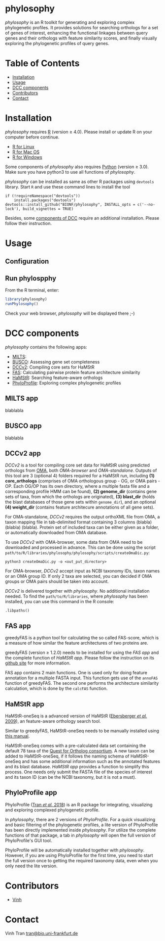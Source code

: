# phylosophy

*phylosophy* is an R toolkit for generating and exploring complex phylogenetic profiles. It provides solutions for searching orthologs for a set of genes of interest, enhancing the functional linkages between query genes and their orthologs with feature similarity scores, and finally visually exploring the phylogenetic profiles of query genes.

# Table of Contents
* [Installation](#installation)
* [Usage](#usage)
* [DCC components](#dcc-components)
* [Contributors](#contributors)
* [Contact](#contact)



# Installation

*phylosophy* requires [R](https://cran.r-project.org) (version ≥ 4.0). Please install or update R on your computer before continue.

* [R for Linux](https://cran.r-project.org/bin/linux/)
* [R for Mac OS](https://cran.r-project.org/bin/macosx/)
* [R for Windows](https://cran.r-project.org/bin/windows/base/)

Some components of *phylosophy* also requires [Python](https://www.python.org/downloads/) (version ≥ 3.0). Make sure you have python3 to use all functions of *phylosophy*.

*phylosophy* can be installed as same as other R packages using `devtools` library. Start `R` and use these command lines to install the tool

```
if (!requireNamespace("devtools"))
    install.packages("devtools")
devtools::install_github("BIONF/phylosophy", INSTALL_opts = c('--no-lock'), build_vignettes = TRUE)
```

Besides, some [components of DCC](#dcc-components) require an additional installation. Please follow their instruction.

# Usage
## Configuration


## Run phylospphy
From the R terminal, enter:
```r
library(phylosophy)
runPhylosophy()
```
Check your web browser, *phylosophy* will be displayed there ;-)

# DCC components

*phylosophy* contains the following apps:

* [MILTS](#milts-app):
* [BUSCO](#busco-app): Assessing gene set completeness
* [DCCv2](#dccv2-app): Compiling core sets for HaMStR
* [FAS](#dccv2-app): Calculating pairwise protein feature architecture similarity
* [HaMStR](#dccv2-app): Searching feature-aware orthologs
* [PhyloProfile](#dccv2-app): Exploring complex phylogenetic profiles

## MILTS app
blablabla

## BUSCO app
blablabla

## DCCv2 app
*DCCv2* is a tool for compiling core set data for HaMStR using predicted orthologs from [OMA](https://omabrowser.org/oma/home/), both *OMA-browser* and *OMA-standalone*. Outputs of this tool are 3 (optional 4) folders required for a HaMStR run, including **(1) core_orthologs** (comprises of OMA orthologous group - OG, or OMA pairs - OP. Each OG/OP has its own directory, where a multiple fasta file and a corresponding profile HMM can be found), **(2) genome_dir** (contains gene sets of taxa, from which the orthologs are originated), **(3) blast_dir** (holds the blast databases of those gene sets within `genome_dir`), and an optional **(4) weight_dir** (contains feature architecure annotations of all gene sets).

For OMA-standalone, *DCCv2* requires the output orthoXML file from OMA, a taxon mapping file in tab-delimited format containing 3 columns (blabla) (blabla) (blabla). Protein set of included taxa can be either given as a folder, or automatically downloaded from OMA database.

To use *DCCv2* with OMA-browser, some data from OMA need to be downloaded and processed in advance. This can be done using the script `path/to/R/libraries/phylosophy/phylosophy/scripts/createOmaDic.py`:
```
python3 createOmaDic.py -o <out_put_directory>
```
For OMA-browser, *DCCv2* accept input as NCBI taxonomy IDs, taxon names or an OMA group ID. If only 2 taxa are selected, you can decided if OMA groups or OMA pairs should be taken into account.

*DCCv2* is delivered together with *phylosophy*. No additional installation needed. To find the `path/to/R/libraries`, where *phylosophy* has been installed, you can use this command in the R console:
```
.libpaths()
```

## FAS app

greedyFAS is a python tool for calculating the so called FAS-score, which is a measure of how similar the feature architectures of two proteins are.

greedyFAS (version ≥ 1.2.0) needs to be installed for using the *FAS app* and the complete function of *HaMStR app*. Please follow the instruction on its [github site](https://github.com/BIONF/FAS) for more information.

FAS app contains 2 main functions. One is used only for doing feature annotation for a multiple FASTA input. This function gets use of the `annoFAS` function of greedyFAS. The second one performs the architecture similarity calculation, which is done by the `calcFAS` function.

## HaMStR app

HaMStR-oneSeq is a advanced version of HaMStR ([Ebersberger *et al.* 2009](https://bmcevolbiol.biomedcentral.com/articles/10.1186/1471-2148-9-157)), an feature-aware orthology search tool.

Similar to greedyFAS, HaMStR-oneSeq needs to be manually installed using [this manual](https://github.com/BIONF/HaMStR).

HaMStR-oneSeq comes with a pre-calculated data set containing the default 78 taxa of the [Quest for Ortholog consortium](https://questfororthologs.org). A new taxon can be added to HaMStR-oneSeq, if it follows the naming schema of HaMStR-oneSeq and has some additional information such as the annotated features and its blast database. *HaMStR app* provides a function to simplify this process. One needs only submit the FASTA file of the species of interest and its taxon ID (can be the NCBI taxonomy, but it is not a must).

## PhyloProfile app

PhyloProfile ([Tran *et al.* 2018](https://academic.oup.com/bioinformatics/article/34/17/3041/4962496)) is an R package for integrating, visualizing and exploring complexed phylogenetic profile.

In *phylosophy*, there are 2 versions of *PhyloProfile*. For a quick visualizing and basic filtering of the phylogenetic profiles, a lite version of PhyloProfile has been directly implemented inside *phylosophy*. For utilize the complete functions of that package, a tab in *phylosophy* will open the full version of PhyloProfile's GUI tool.

PhyloProfile will be automatically installed together with *phylosophy*. However, if you are using PhyloProfile for the first time, you need to start the full version once to getting the required taxonomy data, even when you only need the lite version.

# Contributors
* [Vinh](https://github.com/trvinh)

# Contact
Vinh Tran
tran@bio.uni-frankfurt.de
